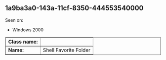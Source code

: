 ## 1a9ba3a0-143a-11cf-8350-444553540000

Seen on:
* Windows 2000

<table border="1" class="docutils">
  <tbody>
    <tr>
      <td><b>Class name:</b></td>
      <td>&nbsp;</td>
    </tr>
    <tr>
      <td><b>Name:</b></td>
      <td>Shell Favorite Folder</td>
    </tr>
  </tbody>
</table>

